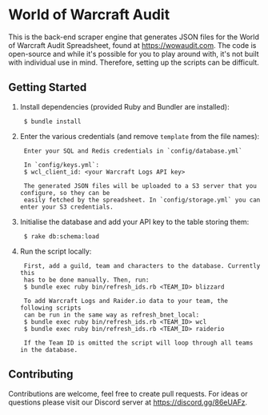 # World of Warcraft Audit
This is the back-end scraper engine that generates JSON files for the World of Warcraft Audit Spreadsheet,
found at https://wowaudit.com. The code is open-source and while it's possible for you to play around with,
it's not built with individual use in mind. Therefore, setting up the scripts can be difficult.

## Getting Started

1. Install dependencies (provided Ruby and Bundler are installed):

        $ bundle install

2. Enter the various credentials (and remove `template` from the file names):

        Enter your SQL and Redis credentials in `config/database.yml`

        In `config/keys.yml`:
        $ wcl_client_id: <your Warcraft Logs API key>

        The generated JSON files will be uploaded to a S3 server that you configure, so they can be
        easily fetched by the spreadsheet. In `config/storage.yml` you can enter your S3 credentials.

3. Initialise the database and add your API key to the table storing them:

        $ rake db:schema:load

4. Run the script locally:

        First, add a guild, team and characters to the database. Currently this
        has to be done manually. Then, run:
        $ bundle exec ruby bin/refresh_ids.rb <TEAM_ID> blizzard

        To add Warcraft Logs and Raider.io data to your team, the following scripts
        can be run in the same way as refresh_bnet_local:
        $ bundle exec ruby bin/refresh_ids.rb <TEAM_ID> wcl
        $ bundle exec ruby bin/refresh_ids.rb <TEAM_ID> raiderio

        If the Team ID is omitted the script will loop through all teams in the database.

## Contributing

Contributions are welcome, feel free to create pull requests. For ideas or questions please
visit our Discord server at https://discord.gg/86eUAFz.
